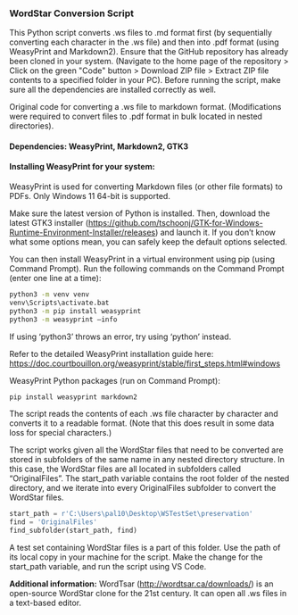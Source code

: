 ### WordStar Conversion Script

This Python script converts .ws files to .md format first (by sequentially converting each character in the .ws file) and then into .pdf format (using WeasyPrint and Markdown2). Ensure that the GitHub repository has already been cloned in your system. (Navigate to the home page of the repository > Click on the green "Code" button > Download ZIP file > Extract ZIP file contents to a specified folder in your PC). Before running the script, make sure all the dependencies are installed correctly as well.

Original code for converting a .ws file to markdown format. (Modifications were required to convert files to .pdf format in bulk located in nested directories).

#### Dependencies: WeasyPrint, Markdown2, GTK3

#### Installing WeasyPrint for your system:

WeasyPrint is used for converting Markdown files (or other file formats) to PDFs. Only Windows 11 64-bit is supported. 

Make sure the latest version of Python is installed. Then, download the latest GTK3 installer (https://github.com/tschoonj/GTK-for-Windows-Runtime-Environment-Installer/releases) and launch it. If you don’t know what some options mean, you can safely keep the default options selected.

You can then install WeasyPrint in a virtual environment using pip (using Command Prompt). Run the following commands on the Command Prompt (enter one line at a time):

```bash
python3 -m venv venv
venv\Scripts\activate.bat
python3 -m pip install weasyprint
python3 -m weasyprint –info
```

If using ‘python3’ throws an error, try using ‘python’ instead.

Refer to the detailed WeasyPrint installation guide here: 
https://doc.courtbouillon.org/weasyprint/stable/first_steps.html#windows

WeasyPrint Python packages (run on Command Prompt):
```bash
pip install weasyprint markdown2
```
The script reads the contents of each .ws file character by character and converts it to a readable format. (Note that this does result in some data loss for special characters.)

The script works given all the WordStar files that need to be converted are stored in subfolders of the same name in any nested directory structure. In this case, the WordStar files are all located in subfolders called “OriginalFiles”. The start_path variable contains the root folder of the nested directory, and we iterate into every OriginalFiles subfolder to convert the WordStar files. 

```python
start_path = r'C:\Users\pal10\Desktop\WSTestSet\preservation' 
find = 'OriginalFiles' 
find_subfolder(start_path, find)
```

A test set containing WordStar files is a part of this folder. Use the path of its local copy in your machine for the script. Make the change for the start_path variable, and run the script using VS Code.


**Additional information:** WordTsar (http://wordtsar.ca/downloads/) is an open-source WordStar clone for the 21st century. It can open all .ws files in a text-based editor.
